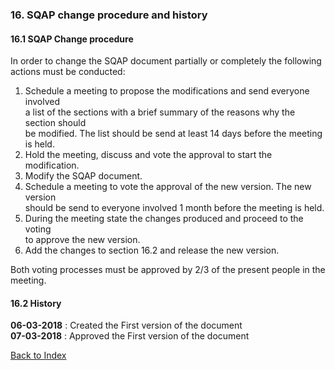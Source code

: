 ### 16. SQAP change procedure and history

#### 16.1 SQAP Change procedure

In order to change the SQAP document partially or completely the following\
actions must be conducted:

1. Schedule a meeting to propose the modifications and send everyone involved\
a list of the sections with a brief summary of the reasons why the section should\
be modified. The list should be send at least 14 days before the meeting is held.
2. Hold the meeting, discuss and vote the approval to start the modification.
3. Modify the SQAP document.
4. Schedule a meeting to vote the approval of the new version. The new version\
should be send to everyone involved 1 month before the meeting is held.
5. During the meeting state the changes produced and proceed to the voting\
to approve the new version.
6. Add the changes to section 16.2 and release the new version.

Both voting processes must be approved by 2/3 of the present people in the meeting.


#### 16.2 History


**06-03-2018** : Created the First version of the document\
**07-03-2018** : Approved the First version of the document

[Back to Index](./index.md)
